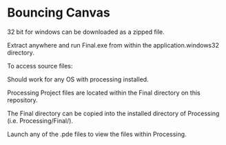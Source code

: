 # Bouncing Canvas

32 bit for windows can be downloaded as a zipped file. 

Extract anywhere and run Final.exe from within the application.windows32 directory.

To access source files:

Should work for any OS with processing installed.

Processing Project files are located within the Final directory on this repository.

The Final directory can be copied into the installed directory of Processing (i.e. Processing/Final/).

Launch any of the .pde files to view the files within Processing.
